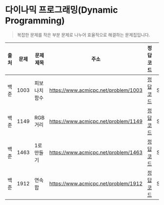 # 다이나믹 프로그래밍(Dynamic Programming)

> 복잡한 문제를 작은 부분 문제로 나누어 효율적으로 해결하는 문제집입니다.

| 출처 | 문제 | 문제 제목     | 주소                                 | 정답 코드                   | 난이도   | 정답 여부 |
| ---- | ---- | ------------- | ------------------------------------ | --------------------------- | -------- | --------- |
| 백준 | 1003 | 피보나치 함수 | https://www.acmicpc.net/problem/1003 | [정답 코드](./0x10/1003.js) | Silver.3 | ✅        |
| 백준 | 1149 | RGB거리       | https://www.acmicpc.net/problem/1149 | [정답 코드](./0x10/1149.js) | Silver.1 | ✅        |
| 백준 | 1463 | 1로 만들기    | https://www.acmicpc.net/problem/1463 | [정답 코드](./0x10/1463.js) | Silver.3 | ✅        |
| 백준 | 1912 | 연속합        | https://www.acmicpc.net/problem/1912 | [정답 코드](./0x10/1912.js) | Silver.2 | ❌        |
